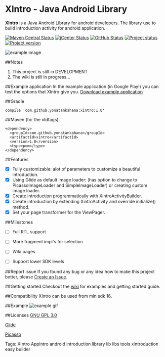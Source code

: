 # XIntro - Java Android Library
**XIntro** is a Java Android Library for android developers. The library use to build introduction activity for android application.

[![Maven Central Status](https://img.shields.io/badge/Maven%20Central-UP-brightgreen.svg)]([maven])
[![jCenter Status](https://img.shields.io/badge/jCenter-UP-brightgreen.svg)]([jCenter])
[![GitHub Status](https://img.shields.io/badge/GitHub-UP-brightgreen.svg)]([GitHub])
[![Project status](https://img.shields.io/badge/Project%20Status-Development-yellow.svg)]()
[![Project version](https://img.shields.io/badge/Version-1.0-blue.svg)]()

[maven]: ##Maven (for the oldfags)
[jCenter]: ##Gradle
[GitHub]: https://github.com/yonatankahana/xintro


![example image](http://up416.siz.co.il/up2/mkvkyjnyznjq.png "Example image")

##Notes
1. This project is still in DEVELOPMENT
2. The wiki is still in progress...

##Example application 
In the example application (in Google Play!) you can test the options that XIntro give you.
[Download example application](https://play.google.com/store/apps/details?id=com.github.yonatankahana.introexample)

##Gradle
```
compile 'com.github.yonatankahana:xintro:1.0'
```

##Maven (for the oldfags)
```
<dependency>
  <groupId>com.github.yonatankahana</groupId>
  <artifactId>xintro</artifactId>
  <version>1.0</version>
  <type>pom</type>
</dependency>
```
##Features
- [x] Fully customizable: alot of parameters to customize a beautiful introduction.
- [x] Using Glide as default image loader: (has option to change to PicassoImageLoader and SimpleImageLoader) or creating custom image loader.
- [x] Create introduction programmatically with XintroActivityBuilder.
- [x] Create introduction by extending XintroActivity and override initialize() method.
- [x] Set your page transformer for the ViewPager.

##Milestones
- [ ] Full RTL support
- [ ] More fragment impl's for selection
- [ ] Wiki pages
- [ ] Supoort lower SDK levels


##Report issue
If you found any bug or any idea how to make this project better, please [Create an Issue](https://github.com/yonatankahana/xintro/issues/new).

##Getting started
Checkout the [wiki](https://github.com/yonatankahana/xintro/wiki/) for examples and getting started guide.

##Compatibility
XIntro can be used from min sdk 16.

##Example
![example gif](https://media.giphy.com/media/l2QZPBh8ls6mH8JO0/giphy.gif "Example gif")



##Licenses
[GNU GPL 3.0](http://www.gnu.org/licenses/gpl-3.0.en.html)

[Glide](https://github.com/bumptech/glide/blob/master/LICENSE)

[Picasso](https://github.com/square/picasso/blob/master/LICENSE.txt)







Tags: XIntro AppIntro android introduction library lib libs tools xintroduction easy builder

